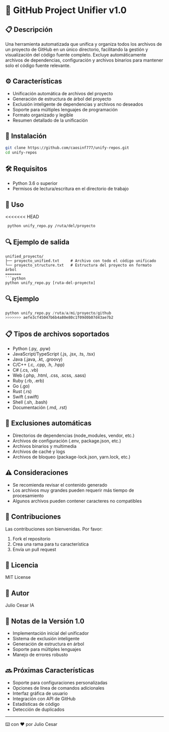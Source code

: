 # 🔄 GitHub Project Unifier v1.0

## 📋 Descripción
Una herramienta automatizada que unifica y organiza todos los archivos de un proyecto de GitHub en un único directorio, facilitando la gestión y visualización del código fuente completo. Excluye automáticamente archivos de dependencias, configuración y archivos binarios para mantener solo el código fuente relevante.

## ⚙️ Características
- Unificación automática de archivos del proyecto
- Generación de estructura de árbol del proyecto
- Exclusión inteligente de dependencias y archivos no deseados
- Soporte para múltiples lenguajes de programación
- Formato organizado y legible
- Resumen detallado de la unificación

## 🚀 Instalación
```bash
git clone https://github.com/caosinf777/unify-repos.git
cd unify-repos
```

## 🛠️ Requisitos
- Python 3.6 o superior
- Permisos de lectura/escritura en el directorio de trabajo

## 📖 Uso
<<<<<<< HEAD
```bash
 python unify_repo.py /ruta/del/proyecto
```

## 🔍 Ejemplo de salida
```
unified_proyecto/
├── proyecto_unified.txt     # Archivo con todo el código unificado
└── proyecto_structure.txt   # Estructura del proyecto en formato árbol
=======
```python
python unify_repo.py [ruta-del-proyecto]
```

## 🔍 Ejemplo
```python
python unify_repo.py /ruta/a/mi/proyecto/github
>>>>>>> aefe3cf45047b6b4a80e80c1f09d0b07d43ae7b2
```

## 📋 Tipos de archivos soportados
- Python (.py, .pyw)
- JavaScript/TypeScript (.js, .jsx, .ts, .tsx)
- Java (.java, .kt, .groovy)
- C/C++ (.c, .cpp, .h, .hpp)
- C# (.cs, .vb)
- Web (.php, .html, .css, .scss, .sass)
- Ruby (.rb, .erb)
- Go (.go)
- Rust (.rs)
- Swift (.swift)
- Shell (.sh, .bash)
- Documentación (.md, .rst)

## 🚫 Exclusiones automáticas
- Directorios de dependencias (node_modules, vendor, etc.)
- Archivos de configuración (.env, package.json, etc.)
- Archivos binarios y multimedia
- Archivos de caché y logs
- Archivos de bloqueo (package-lock.json, yarn.lock, etc.)

## ⚠️ Consideraciones
- Se recomienda revisar el contenido generado
- Los archivos muy grandes pueden requerir más tiempo de procesamiento
- Algunos archivos pueden contener caracteres no compatibles

## 🤝 Contribuciones
Las contribuciones son bienvenidas. Por favor:
1. Fork el repositorio
2. Crea una rama para tu característica
3. Envía un pull request

## 📄 Licencia
MIT License

## 👤 Autor
Julio Cesar IA

## 📝 Notas de la Versión 1.0
- Implementación inicial del unificador
- Sistema de exclusión inteligente
- Generación de estructura en árbol
- Soporte para múltiples lenguajes
- Manejo de errores robusto

## 🔜 Próximas Características
- Soporte para configuraciones personalizadas
- Opciones de línea de comandos adicionales
- Interfaz gráfica de usuario
- Integración con API de GitHub
- Estadísticas de código
- Detección de duplicados

---
⌨️ con ❤️ por Julio Cesar

